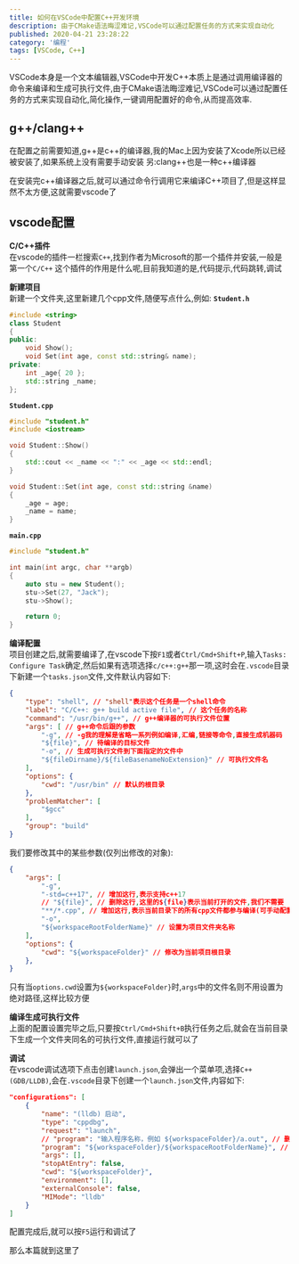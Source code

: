 ```yaml
---
title: 如何在VSCode中配置C++开发环境
description: 由于CMake语法晦涩难记,VSCode可以通过配置任务的方式来实现自动化
published: 2020-04-21 23:28:22
category: '编程'
tags: [VSCode, C++]
---
```


VSCode本身是一个文本编辑器,VSCode中开发C++本质上是通过调用编译器的命令来编译和生成可执行文件,由于CMake语法晦涩难记,VSCode可以通过配置任务的方式来实现自动化,简化操作,一键调用配置好的命令,从而提高效率.

<!-- more -->

## g++/clang++  
在配置之前需要知道,g++是c++的编译器,我的Mac上因为安装了Xcode所以已经被安装了,如果系统上没有需要手动安装
另:clang++也是一种c++编译器

在安装完c++编译器之后,就可以通过命令行调用它来编译C++项目了,但是这样显然不太方便,这就需要vscode了

## vscode配置  
**C/C++插件**  
在vscode的插件一栏搜索`C++`,找到作者为Microsoft的那一个插件并安装,一般是第一个`C/C++`
这个插件的作用是什么呢,目前我知道的是,代码提示,代码跳转,调试

**新建项目**  
新建一个文件夹,这里新建几个cpp文件,随便写点什么,例如:
**`Student.h`**
```C++
#include <string>
class Student
{
public:
	void Show();
	void Set(int age, const std::string& name);
private:
	int _age{ 20 };
	std::string _name;
};
```

**`Student.cpp`**
```C++
#include "student.h"
#include <iostream>

void Student::Show()
{
	std::cout << _name << ":" << _age << std::endl;
}

void Student::Set(int age, const std::string &name)
{
	_age = age;
	_name = name;
}

```

**`main.cpp`**
```C++
#include "student.h"

int main(int argc, char **argb)
{
	auto stu = new Student();
	stu->Set(27, "Jack");
	stu->Show();

	return 0;
}
```

**编译配置**  
项目创建之后,就需要编译了,在vscode下按`F1`或者`Ctrl/Cmd+Shift+P`,输入`Tasks: Configure Task`确定,然后如果有选项选择`c/c++:g++`那一项,这时会在`.vscode`目录下新建一个`tasks.json`文件,文件默认内容如下:
```json
{
	"type": "shell", // "shell"表示这个任务是一个shell命令
	"label": "C/C++: g++ build active file", // 这个任务的名称
	"command": "/usr/bin/g++", // g++编译器的可执行文件位置
	"args": [ // g++命令后跟的参数
		"-g", // -g我的理解是省略一系列例如编译,汇编,链接等命令,直接生成机器码
		"${file}", // 待编译的目标文件
		"-o", // 生成可执行文件到下面指定的文件中
		"${fileDirname}/${fileBasenameNoExtension}" // 可执行文件名
	],
	"options": {
		"cwd": "/usr/bin" // 默认的根目录
	},
	"problemMatcher": [
		"$gcc"
	],
	"group": "build"
}
```
我们要修改其中的某些参数(仅列出修改的对象):
```json
{
	"args": [
		"-g",
		"-std=c++17", // 增加这行,表示支持c++17
		// "${file}", // 删除这行,这里的${file}表示当前打开的文件,我们不需要
		"**/*.cpp", // 增加这行,表示当前目录下的所有cpp文件都参与编译(可手动配置)
		"-o",
		"${workspaceRootFolderName}" // 设置为项目文件夹名称
	],
	"options": {
		"cwd": "${workspaceFolder}" // 修改为当前项目根目录
	},
}
```
只有当`options.cwd`设置为`${workspaceFolder}`时,`args`中的文件名则不用设置为绝对路径,这样比较方便

**编译生成可执行文件**  
上面的配置设置完毕之后,只要按`Ctrl/Cmd+Shift+B`执行任务之后,就会在当前目录下生成一个文件夹同名的可执行文件,直接运行就可以了

**调试**  
在vscode调试选项下点击创建`launch.json`,会弹出一个菜单项,选择`C++ (GDB/LLDB)`,会在`.vscode`目录下创建一个`launch.json`文件,内容如下:
```json
"configurations": [
	{
		"name": "(lldb) 启动",
		"type": "cppdbg",
		"request": "launch",
		// "program": "输入程序名称，例如 ${workspaceFolder}/a.out", // 删除这行
		"program": "${workspaceFolder}/${workspaceRootFolderName}", // 修改成这行,这个对象的含义是指定可执行文件
		"args": [],
		"stopAtEntry": false,
		"cwd": "${workspaceFolder}",
		"environment": [],
		"externalConsole": false,
		"MIMode": "lldb"
	}
]
```

配置完成后,就可以按`F5`运行和调试了

那么本篇就到这里了

